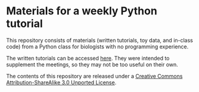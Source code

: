 # Materials for a weekly Python tutorial

This repository consists of materials (written tutorials, toy data, and
in-class code) from a Python class for biologists with no programming
experience.

The written tutorials can be accessed [here][tutorials]. They were
intended to supplement the meetings, so they may not be too useful on
their own.

The contents of this repository are released under a
[Creative Commons Attribution-ShareAlike 3.0 Unported License][license].

[tutorials]: http://kyleam.github.io/python-tutorial/
[license]: http://creativecommons.org/licenses/by-sa/3.0/deed.en_US
